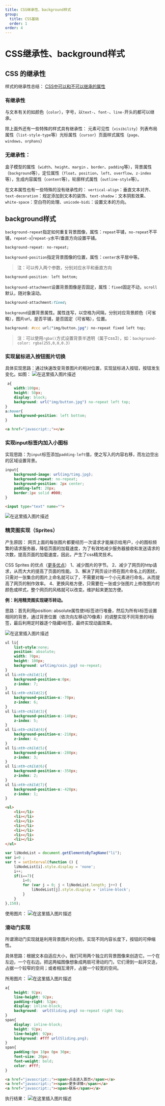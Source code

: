 ```yaml
---
title: CSS继承性、background样式
group:
  title: CSS基础
  order: 1
order: 4
---
```

# CSS继承性、background样式

## CSS 的继承性

样式的继承性总结：
[CSS中可以和不可以继承的属性](https://www.cnblogs.com/thislbq/p/5882105.html)

### 有继承性

与文本有关的如颜色（`color`），字号，以`text-`、`font-`、`line-`开头的都可以继承。

除上面外还有一些特殊的样式具有继承性：
元素可见性（`visibility`）列表布局属性（`list-style-type`等）光标属性（`cursor`）页面样式属性（`page`、`windows`、`orphans`）

### 无继承性：

盒子模型的属性（`width`、`height`、`margin` 、`border`、`padding`等），背景属性（`background`等），定位属性（`float`、`position`、`left`、`overflow`、`z-index`等），生成内容属性（`content`等），轮廓样式属性（`outline-style`等）。

在文本属性也有一些特殊的没有继承性的：
`vertical-align`：垂直文本对齐、`text-decoration`：规定添加到文本的装饰、`text-shadow`：文本阴影效果、`white-space`：空白符的处理、`unicode-bidi`：设置文本的方向。

## background样式

`background-repeat`指定如何重复背景图像，属性：`repeat`平铺，`no-repeat`不平铺，`repeat-x`|`repeat-y`水平/垂直方向设置平铺。

```css
background-repeat: no-repeat;
```

`background-position`指定背景图像的位置，属性：`center`水平居中等。

> 注：可以传入两个参数，分别对应水平和垂直方向

```css
background-position: left bottom;
```

`background-attachment`设置背景图像是否固定，属性：`fixed`固定不动，`scroll`默认，随对象滚动。

```css
background-attachment:fixed;
```

`background`设置背景属性。属性连写，以空格为间隔，分别对应背景颜色（可省略），图片url，是否平铺，是否固定（可省略），位置。

```css
background: #ccc url("img/button.jpg") no-repeat fixed left top;
```

> 注：可以使用`rgba()`方式设置背景半透明（属于css3），如：`background-color: rgba(255,0,0,0.3)`

### 实现鼠标进入按钮图片切换

具体实现思路：通过快速改变背景图片的相对位置，实现鼠标进入按钮，按钮发生变化。如图：
![在这里插入图片描述](https://letwz-1258488629.cos.ap-chengdu.myqcloud.com/html/htmlImg/2018101020591447.jpg)

```css
 a{
	width:100px;
	height: 50px;
	display: block;
	background: url("img/button.jpg") no-repeat left top;
}
a:hover{
 	background-position: left bottom;
}
```

```html
<a href="javascript:;"></a>
```

### 实现input标签内加入小图标

实现思路：为`input`标签添加`padding-left`值，使之写入的内容右移，而左边空出的区域设置背景。

```css
input{
    background-image: url(img/timg.jpg);
    background-repeat: no-repeat;
    background-position: 2px center;
    padding-left: 20px;
    border:1px solid #000;
}
```

```html
<input type="text" name="">
```

![在这里插入图片描述](https://letwz-1258488629.cos.ap-chengdu.myqcloud.com/html/htmlImg/20181010210811923.jpg)

### 精灵图实现（Sprites）

产生原因：
网页上面的每张图片都要经历一次请求才能展示给用户，小的图标频繁的请求服务器，降低页面的加载速度，为了有效地减少服务器接收和发送请求的次数，提高页面的加载速度，因此，产生了css精灵技术。

CSS Sprites 的优点（[更多优点](https://blog.csdn.net/qq_39430589/article/details/78387857?utm_source=copy)）
1、减少图片的字节。
2、减少了网页的http请求，从而大大的提高了页面的性能。
3、解决了网页设计师在图片命名上的困扰，只需对一张集合的图片上命名就可以了，不需要对每一个小元素进行命名，从而提高了网页的制作效率。
4、更换风格方便，只需要在一张或少张图片上修改图片的颜色或样式，整个网页的风格就可以改变。维护起来更加方便。

**例：利用精灵图实现硬币转动。**

思路：首先利用position: absolute属性使li标签进行堆叠，然后为所有li标签设置相同的背景，通过背景位置（依次向左移动70像素）的调整实现不同背景的li标签，最后利用定时器逐个隐藏li标签，最终实现动画效果。

![在这里插入图片描述](https://letwz-1258488629.cos.ap-chengdu.myqcloud.com/html/htmlImg/20181013114624250.gif)

```css
ul li{
    list-style:none;
    position: absolute;
    width: 70px;
    height: 100px;
    background: url(img/coin.jpg) no-repeat;
}
ul li:nth-child(1){
    background-position-x:0px;
    z-index: 7;
}
ul li:nth-child(2){
    background-position-x:-70px;
    z-index: 6;
}
ul li:nth-child(3){
    background-position-x:-140px;
    z-index: 5;
}
ul li:nth-child(4){
    background-position-x:-210px;
    z-index: 4;
}
ul li:nth-child(5){
    background-position-x:-280px;
    z-index: 3;
}
ul li:nth-child(6){
    background-position-x:-350px;
    z-index: 2;
}
ul li:nth-child(7){
    background-position-x:-420px;
    z-index: 1;
}
```

```html
<ul>
	<li></li>
	<li></li>
	<li></li>
	<li></li>
	<li></li>
	<li></li>
	<li></li>
</ul>
```

```javascript
var liNodeList = document.getElementsByTagName("li");
var i=0 ;
var t = setInterval(function () {
    liNodeList[i].style.display = 'none';
    i++;
    if(i==7){
        i=0;
        for (var j = 0; j < liNodeList.length; j++) {
            liNodeList[j].style.display = 'inline-block';
        }
    }
},150);
```

使用图片：
![在这里插入图片描述](https://letwz-1258488629.cos.ap-chengdu.myqcloud.com/html/htmlImg/20181013110407405.jpg)

### 滑动门实现

所谓滑动门实现就是利用背景图片的分割，实现不同内容长度下，按钮的可伸缩性。

具体思路：根据文本自适应大小，我们可用两个独立的背景图像来创造它。一个在左边，一个在右边。把这两幅图像想象成两扇可滑动的门，它们滑到一起并交迭，占据一个较窄的空间；或者相互滑开，占据一个较宽的空间。

所用图片：
![在这里插入图片描述](https://letwz-1258488629.cos.ap-chengdu.myqcloud.com/html/htmlImg/20181013182405912.png)

```css
a{
    height: 92px;
    line-height: 92px;
    padding-right: 52px;
    display: inline-block;
    background:  url(Sliding.png) no-repeat right top;
}
span{
    display: inline-block;
    height: 92px;
    line-height: 92px;
    background: #fff url(Sliding.png);
}
span{
    padding:0px 10px 0px 30px;
    font-size: 20px;
    font-weight: bold;
    color: #fff;
}
```

```html
<a href="javascript:;"><span>点击进入首页</span></a>
<a href="javascript:;"><span>更多详情</span></a>
<a href="javascript:;"><span>联系</span></a>
```

执行结果：
![在这里插入图片描述](https://letwz-1258488629.cos.ap-chengdu.myqcloud.com/html/htmlImg/2018101318233288.jpg)
